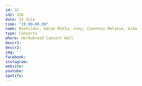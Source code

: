 ```yaml
---
id: 32
id2: 32b
date: 15 July
time: "19.00–00.00"
name: Róshildur, Kælan Mikla, snny, Countess Malaise, Gróa
type: Concerts
where: Herðubreið Concert Hall
descr1:
descr2: 
img: ''
facebook: 
instagram:  
website:
youtube: 
spotify:
---
```

